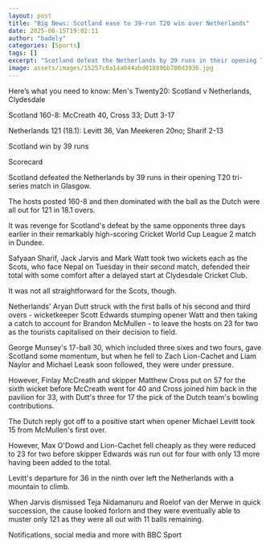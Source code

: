 ```yaml
---
layout: post
title: "Big News: Scotland ease to 39-run T20 win over Netherlands"
date: 2025-06-15T19:02:11
author: "badely"
categories: [Sports]
tags: []
excerpt: "Scotland defeat the Netherlands by 39 runs in their opening T20 international tri-series match in Glasgow."
image: assets/images/15257c0a14a044abd018896b780d3936.jpg
---
```


Here’s what you need to know: Men's Twenty20: Scotland v Netherlands, Clydesdale

Scotland 160-8: McCreath 40, Cross 33; Dutt 3-17

Netherlands 121 (18.1): Levitt 36, Van Meekeren 20no; Sharif 2-13

Scotland win by 39 runs

Scorecard

Scotland defeated the Netherlands by 39 runs in their opening T20 tri-series match in Glasgow.

The hosts posted 160-8 and then dominated with the ball as the Dutch were all out for 121 in 18.1 overs.

It was revenge for Scotland's defeat by the same opponents three days earlier in their remarkably high-scoring Cricket World Cup League 2 match in Dundee.

Safyaan Sharif, Jack Jarvis and Mark Watt took two wickets each as the Scots, who face Nepal on Tuesday in their second match, defended their total with some comfort after a delayed start at Clydesdale Cricket Club.

It was not all straightforward for the Scots, though.

Netherlands' Aryan Dutt struck with the first balls of his second and third overs - wicketkeeper Scott Edwards stumping opener Watt and then taking a catch to account for Brandon McMullen - to leave the hosts on 23 for two as the tourists capitalised on their decision to field.

George Munsey's 17-ball 30, which included three sixes and two fours, gave Scotland some momentum, but when he fell to Zach Lion-Cachet and Liam Naylor and Michael Leask soon followed, they were under pressure.

However, Finlay McCreath and skipper Matthew Cross put on 57 for the sixth wicket before McCreath went for 40 and Cross joined him back in the pavilion for 33, with Dutt's three for 17 the pick of the Dutch team's bowling contributions.

The Dutch reply got off to a positive start when opener Michael Levitt took 15 from McMullen's first over.

However, Max O'Dowd and Lion-Cachet fell cheaply as they were reduced to 23 for two before skipper Edwards was run out for four with only 13 more having been added to the total.

Levitt's departure for 36 in the ninth over left the Netherlands with a mountain to climb.

When Jarvis dismissed Teja Nidamanuru and Roelof van der Merwe in quick succession, the cause looked forlorn and they were eventually able to muster only 121 as they were all out with 11 balls remaining.

Notifications, social media and more with BBC Sport

